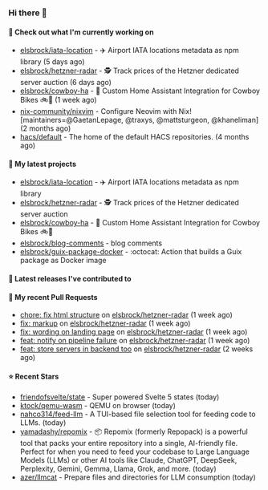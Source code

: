 ### Hi there 👋

#### 👷 Check out what I'm currently working on

- [elsbrock/iata-location](https://github.com/elsbrock/iata-location) - ✈️ Airport IATA locations metadata as npm library (5 days ago)
- [elsbrock/hetzner-radar](https://github.com/elsbrock/hetzner-radar) - 🕵️ Track prices of the Hetzner dedicated server auction (6 days ago)
- [elsbrock/cowboy-ha](https://github.com/elsbrock/cowboy-ha) - 🤠 Custom Home Assistant Integration for Cowboy Bikes 🚲💨 (1 week ago)
- [nix-community/nixvim](https://github.com/nix-community/nixvim) - Configure Neovim with Nix! [maintainers=@GaetanLepage, @traxys, @mattsturgeon, @khaneliman] (2 months ago)
- [hacs/default](https://github.com/hacs/default) - The home of the default HACS repositories. (4 months ago)

#### 🌱 My latest projects

- [elsbrock/iata-location](https://github.com/elsbrock/iata-location) - ✈️ Airport IATA locations metadata as npm library
- [elsbrock/hetzner-radar](https://github.com/elsbrock/hetzner-radar) - 🕵️ Track prices of the Hetzner dedicated server auction
- [elsbrock/cowboy-ha](https://github.com/elsbrock/cowboy-ha) - 🤠 Custom Home Assistant Integration for Cowboy Bikes 🚲💨
- [elsbrock/blog-comments](https://github.com/elsbrock/blog-comments) - blog comments
- [elsbrock/guix-package-docker](https://github.com/elsbrock/guix-package-docker) - :octocat: Action that builds a Guix package as Docker image

#### 🔭 Latest releases I've contributed to


#### 🔨 My recent Pull Requests

- [chore: fix html structure](https://github.com/elsbrock/hetzner-radar/pull/129) on [elsbrock/hetzner-radar](https://github.com/elsbrock/hetzner-radar) (1 week ago)
- [fix: markup](https://github.com/elsbrock/hetzner-radar/pull/128) on [elsbrock/hetzner-radar](https://github.com/elsbrock/hetzner-radar) (1 week ago)
- [fix: wording on landing page](https://github.com/elsbrock/hetzner-radar/pull/127) on [elsbrock/hetzner-radar](https://github.com/elsbrock/hetzner-radar) (1 week ago)
- [feat: notify on pipeline failure](https://github.com/elsbrock/hetzner-radar/pull/125) on [elsbrock/hetzner-radar](https://github.com/elsbrock/hetzner-radar) (1 week ago)
- [feat: store servers in backend too](https://github.com/elsbrock/hetzner-radar/pull/124) on [elsbrock/hetzner-radar](https://github.com/elsbrock/hetzner-radar) (2 weeks ago)

#### ⭐ Recent Stars

- [friendofsvelte/state](https://github.com/friendofsvelte/state) - Super powered Svelte 5 states (today)
- [ktock/qemu-wasm](https://github.com/ktock/qemu-wasm) - QEMU on browser (today)
- [nahco314/feed-llm](https://github.com/nahco314/feed-llm) - A TUI-based file selection tool for feeding code to LLMs. (today)
- [yamadashy/repomix](https://github.com/yamadashy/repomix) - 📦 Repomix (formerly Repopack) is a powerful tool that packs your entire repository into a single, AI-friendly file. Perfect for when you need to feed your codebase to Large Language Models (LLMs) or other AI tools like Claude, ChatGPT, DeepSeek, Perplexity, Gemini, Gemma, Llama, Grok, and more. (today)
- [azer/llmcat](https://github.com/azer/llmcat) - Prepare files and directories for LLM consumption (today)
